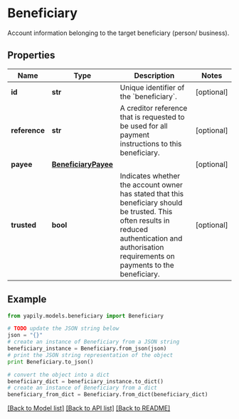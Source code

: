 # Beneficiary

Account information belonging to the target beneficiary (person/ business).

## Properties
Name | Type | Description | Notes
------------ | ------------- | ------------- | -------------
**id** | **str** | Unique identifier of the &#x60;beneficiary&#x60;. | [optional] 
**reference** | **str** | A creditor reference that is requested to be used for all payment instructions to this beneficiary. | [optional] 
**payee** | [**BeneficiaryPayee**](BeneficiaryPayee.md) |  | [optional] 
**trusted** | **bool** | Indicates whether the account owner has stated that this beneficiary should be trusted. This often results in reduced authentication and authorisation requirements on payments to the beneficiary. | [optional] 

## Example

```python
from yapily.models.beneficiary import Beneficiary

# TODO update the JSON string below
json = "{}"
# create an instance of Beneficiary from a JSON string
beneficiary_instance = Beneficiary.from_json(json)
# print the JSON string representation of the object
print Beneficiary.to_json()

# convert the object into a dict
beneficiary_dict = beneficiary_instance.to_dict()
# create an instance of Beneficiary from a dict
beneficiary_from_dict = Beneficiary.from_dict(beneficiary_dict)
```
[[Back to Model list]](../README.md#documentation-for-models) [[Back to API list]](../README.md#documentation-for-api-endpoints) [[Back to README]](../README.md)


